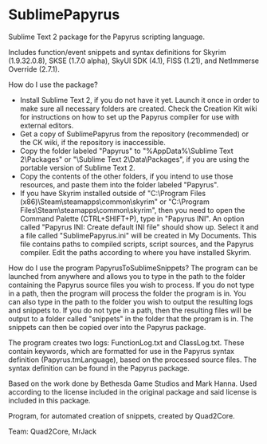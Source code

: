 SublimePapyrus
==============

Sublime Text 2 package for the Papyrus scripting language.

Includes function/event snippets and syntax definitions for Skyrim (1.9.32.0.8), SKSE (1.7.0 alpha), SkyUI SDK (4.1), FISS (1.21), and NetImmerse Override (2.7.1).

How do I use the package?
- Install Sublime Text 2, if you do not have it yet. Launch it once in order to make sure all necessary folders are created. Check the Creation Kit wiki for instructions on how to set up the Papyrus compiler for use with external editors.
- Get a copy of SublimePapyrus from the repository (recommended) or the CK wiki, if the repository is inaccessible.
- Copy the folder labeled "Papyrus" to "%AppData%\Sublime Text 2\Packages" or "\Sublime Text 2\Data\Packages", if you are using the portable version of Sublime Text 2.
- Copy the contents of the other folders, if you intend to use those resources, and paste them into the folder labeled "Papyrus".
- If you have Skyrim installed outside of "C:\Program Files (x86)\Steam\steamapps\common\skyrim\" or "C:\Program Files\Steam\steamapps\common\skyrim\", then you need to open the Command Palette (CTRL+SHIFT+P), type in "Papyrus INI". An option called "Papyrus INI: Create default INI file" should show up. Select it and a file called "SublimePapyrus.ini" will be created in My Documents. This file contains paths to compiled scripts, script sources, and the Papyrus compiler. Edit the paths according to where you have installed Skyrim.
 
How do I use the program PapyrusToSublimeSnippets?
The program can be launched from anywhere and allows you to type in the path to the folder containing the Papyrus source files you wish to process. If you do not type in a path, then the program will process the folder the program is in. You can also type in the path to the folder you wish to output the resulting logs and snippets to. If you do not type in a path, then the resulting files will be output to a folder called "snippets" in the folder that the program is in. The snippets can then be copied over into the Papyrus package.
 
The program creates two logs: FunctionLog.txt and ClassLog.txt. These contain keywords, which are formatted for use in the Papyrus syntax definition (Papyrus.tmLanguage), based on the processed source files. The syntax definition can be found in the Papyrus package.

Based on the work done by Bethesda Game Studios and Mark Hanna. Used according to the license included in the original package and said license is included in this package.

Program, for automated creation of snippets, created by Quad2Core.

Team: Quad2Core, MrJack
